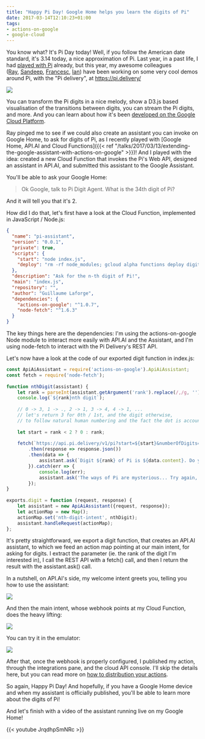 ```yaml
---
title: "Happy Pi Day! Google Home helps you learn the digits of Pi"
date: 2017-03-14T12:10:23+01:00
tags:
- actions-on-google
- google-cloud
---
```


You know what? It's Pi Day today! Well, if you follow the American date standard, it's 3.14 today, a nice approximation of Pi. Last year, in a past life, I had [played with Pi](http://restlet.com/company/blog/2016/03/14/win-a-raspberry-pi-3-to-celebrate-pi-day-with-a-pi-api/) already, but this year, my awesome colleagues ([Ray](https://twitter.com/saturnism), [Sandeep](https://twitter.com/SandeepDinesh), [Francesc](https://twitter.com/francesc), [Ian](https://twitter.com/IanMLewis)) have been working on some very cool demos around Pi, with the "Pi delivery", at <https://pi.delivery/>

![](/img/pi-day/pi-delivery-music.png)

You can transform the Pi digits in a nice melody, show a D3.js based visualisation of the transitions between digits, you can stream the Pi digits, and more. And you can learn about how it's been [developed on the Google Cloud Platform](https://pi.delivery/#howcalculating-pi).

Ray pinged me to see if we could also create an assistant you can invoke on Google Home, to ask for digits of Pi, as I recently played with [Google Home, API.AI and Cloud Functions]({{< ref "/talks/2017/03/13/extending-the-google-assistant-with-actions-on-google" >}})! And I played with the idea: created a new Cloud Function that invokes the Pi's Web API, designed an assistant in API.AI, and submitted this assistant to the Google Assistant.

You'll be able to ask your Google Home:

> Ok Google, talk to Pi Digit Agent.
> What is the 34th digit of Pi?

And it will tell you that it's 2.

How did I do that, let's first have a look at the Cloud Function, implemented in JavaScript / Node.js:

```json
{
  "name": "pi-assistant",
  "version": "0.0.1",
  "private": true,
  "scripts": {
    "start": "node index.js",
    "deploy": "rm -rf node_modules; gcloud alpha functions deploy digit --project digit-of-pi-2017-assistant  --trigger-http --stage-bucket gs://digit-of-pi-2017-assistant/"
  },
  "description": "Ask for the n-th digit of Pi!",
  "main": "index.js",
  "repository": "",
  "author": "Guillaume Laforge",
  "dependencies": {
    "actions-on-google": "^1.0.7",
    "node-fetch": "^1.6.3"
  }
}
```

The key things here are the dependencies: I'm using the actions-on-google Node module to interact more easily with API.AI and the Assistant, and I'm using node-fetch to interact with the Pi Delivery's REST API.

Let's now have a look at the code of our exported digit function in index.js:

```javascript
const ApiAiAssistant = require('actions-on-google').ApiAiAssistant;
const fetch = require('node-fetch');
​
function nthDigit(assistant) {
    let rank = parseInt(assistant.getArgument('rank').replace(/,/g, ''));
    console.log(`${rank}nth digit`);
​
    // 0 -> 3, 1 -> ., 2 -> 1, 3 -> 4, 4 -> 1, ...
    // let's return 3 for 0th / 1st, and the digit otherwise, 
    // to follow natural human numbering and the fact the dot is accounted
​
    let start = rank < 2 ? 0 : rank;
​
    fetch(`https://api.pi.delivery/v1/pi?start=${start}&numberOfDigits=1`)
        .then(response => response.json())
        .then(data => {
            assistant.ask(`Digit ${rank} of Pi is ${data.content}. Do you want to know a different digit of Pi? Or say cancel to exit.`);
        }).catch(err => {
            console.log(err);
            assistant.ask('The ways of Pi are mysterious... Try again, or with another digit? Or say cancel to exit.');
        });
}
​
exports.digit = function (request, response) {
    let assistant = new ApiAiAssistant({request, response});
    let actionMap = new Map();
    actionMap.set('nth-digit-intent', nthDigit);
    assistant.handleRequest(actionMap);
};
```

It's pretty straightforward, we export a digit function, that creates an API.AI assistant, to which we feed an action map pointing at our main intent, for asking for digits. I extract the parameter (ie. the rank of the digit I'm interested in), I call the REST API with a fetch() call, and then I return the result with the assistant.ask() call.

In a nutshell, on API.AI's side, my welcome intent greets you, telling you how to use the assistant:

![](/img/pi-day/pi-welcome-intent.png)

And then the main intent, whose webhook points at my Cloud Function, does the heavy lifting:

![](/img/pi-day/pi-ask-digit-intent.png)

You can try it in the emulator:

![](/img/pi-day/pi-simulator.png)

After that, once the webhook is properly configured, I published my action, through the integrations pane, and the cloud API console. I'll skip the details here, but you can read more on [how to distribution your actions](https://developers.google.com/actions/distribute/).

So again, Happy Pi Day! And hopefully, if you have a Google Home device and when my assistant is officially published, you'll be able to learn more about the digits of Pi!

And let's finish with a video of the assistant running live on my Google Home!

{{< youtube JrqdhpSmNRc >}}
